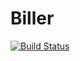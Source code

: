 # Biller

[![Build Status](https://travis-ci.org/kickmeforpresident/Biller.svg?branch=master)](https://travis-ci.org/kickmeforpresident/Biller)

